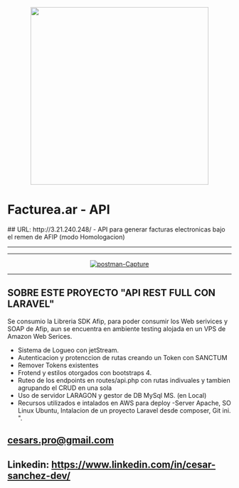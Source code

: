 <p align="center"><a href="#"><img src="https://raw.githubusercontent.com/laravel/art/master/logo-lockup/5%20SVG/2%20CMYK/1%20Full%20Color/laravel-logolockup-cmyk-red.svg" width="400"></a></p>

<p align="center"> 
<h1><a>Facturea.ar - API</a></h1>
## URL: http://3.21.240.248/
- API para generar facturas electronicas bajo el remen de AFIP (modo Homologacion)
</p>

<p align="center">
    <a href="https://i.postimg.cc/PJ5yh6Mq/Whats-App-Image-2022-01-27-at-3-43-49-PM.jpg" border="0"></a>   
</p>

<hr> 
<p align="center">
    <a href="https://i.postimg.cc/9MV1gXRZ/Whats-App-Image-2022-01-27-at-3-44-33-PM.jpg" alt="api2" border="0"></a>    
</p>   
<hr> 
<p align="center">
    <a href="https://ibb.co/gyYdzDK"><img src="https://i.ibb.co/kKZJQhC/postman-Capture.png" alt="postman-Capture" border="0"></a>
</p>
<hr>

## SOBRE ESTE PROYECTO "API REST FULL CON LARAVEL" 

Se consumio la Libreria SDK Afip, para poder consumir los Web serivices y SOAP de Afip, aun se encuentra en ambiente testing alojada en un VPS de Amazon Web Serices.

- Sistema de Logueo con jetStream.
- Autenticacion y protenccion de rutas creando un Token con SANCTUM
- Remover Tokens existentes
- Frotend y estilos otorgados con bootstraps 4.
- Ruteo de los endpoints en routes/api.php con rutas indivuales y tambien agrupando el CRUD en una sola
- Uso de servidor LARAGON y gestor de DB MySql MS. (en Local)
- Recursos utilizados e intalados en AWS para deploy -Server Apache, SO Linux Ubuntu, Intalacion de un proyecto Laravel desde composer, Git ini. ".
 
 

## cesars.pro@gmail.com
## Linkedin: https://www.linkedin.com/in/cesar-sanchez-dev/

